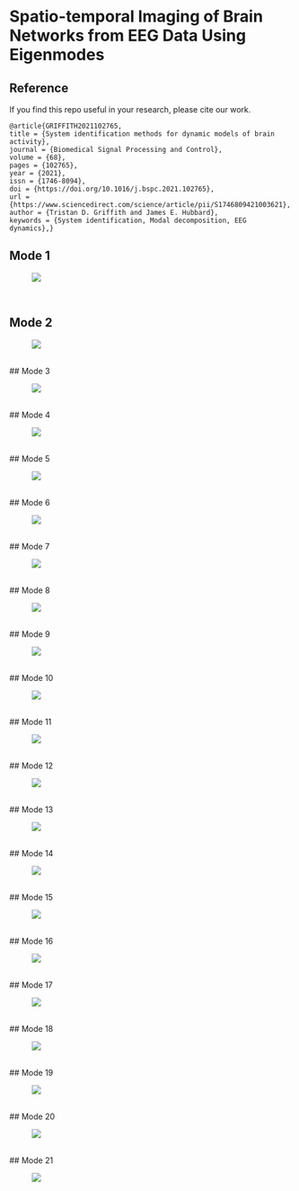 # Spatio-temporal Imaging of Brain Networks from EEG Data Using Eigenmodes

## Reference
If you find this repo useful in your research, please cite our work. 
```
@article{GRIFFITH2021102765,
title = {System identification methods for dynamic models of brain activity},
journal = {Biomedical Signal Processing and Control},
volume = {68},
pages = {102765},
year = {2021},
issn = {1746-8094},
doi = {https://doi.org/10.1016/j.bspc.2021.102765},
url = {https://www.sciencedirect.com/science/article/pii/S1746809421003621},
author = {Tristan D. Griffith and James E. Hubbard},
keywords = {System identification, Modal decomposition, EEG dynamics},}
```


## Mode 1
<figure class="half full">
	<img src="content\img\oma1.gif">
</figure>

<br />

## Mode 2
<figure class="half full">
	<img src="content\img\oma2.gif">
</figure>

<br />
## Mode 3
<figure class="half full">
	<img src="content\img\oma3.gif">
</figure>

<br />
## Mode 4
<figure class="half full">
	<img src="content\img\oma4.gif">
</figure>

<br />
## Mode 5
<figure class="half full">
	<img src="content\img\oma5.gif">
</figure>

<br />
## Mode 6
<figure class="half full">
	<img src="content\img\oma6.gif">
</figure>

<br />
## Mode 7
<figure class="half full">
	<img src="content\img\oma7.gif">
</figure>

<br />
## Mode 8
<figure class="half full">
	<img src="content\img\oma8.gif">
</figure>

<br />
## Mode 9
<figure class="half full">
	<img src="content\img\oma9.gif">
</figure>

<br />
## Mode 10
<figure class="half full">
	<img src="content\img\oma10.gif">
</figure>

<br />
## Mode 11
<figure class="half full">
	<img src="content\img\oma11.gif">
</figure>

<br />
## Mode 12
<figure class="half full">
	<img src="content\img\oma12.gif">
</figure>

<br />
## Mode 13
<figure class="half full">
	<img src="content\img\oma13.gif">
</figure>

<br />
## Mode 14
<figure class="half full">
	<img src="content\img\oma14.gif">
</figure>

<br />
## Mode 15
<figure class="half full">
	<img src="content\img\oma15.gif">
</figure>

<br />
## Mode 16
<figure class="half full">
	<img src="content\img\oma16.gif">
</figure>

<br />
## Mode 17
<figure class="half full">
	<img src="content\img\oma17.gif">
</figure>

<br />
## Mode 18
<figure class="half full">
	<img src="content\img\oma18.gif">
</figure>

<br />
## Mode 19
<figure class="half full">
	<img src="content\img\oma19.gif">
</figure>

<br />
## Mode 20
<figure class="half full">
	<img src="content\img\oma20.gif">
</figure>

<br />
## Mode 21
<figure class="half full">
	<img src="content\img\oma21.gif">
</figure>




